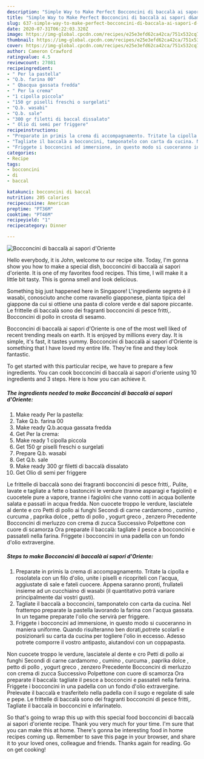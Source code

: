 ```yaml
---
description: "Simple Way to Make Perfect Bocconcini di baccalà ai sapori d&amp;#39;Oriente"
title: "Simple Way to Make Perfect Bocconcini di baccalà ai sapori d&amp;#39;Oriente"
slug: 637-simple-way-to-make-perfect-bocconcini-di-baccala-ai-sapori-d-and-39-oriente
date: 2020-07-31T06:22:03.320Z
image: https://img-global.cpcdn.com/recipes/e25e3efd62ca42ca/751x532cq70/bocconcini-di-baccala-ai-sapori-doriente-recipe-main-photo.jpg
thumbnail: https://img-global.cpcdn.com/recipes/e25e3efd62ca42ca/751x532cq70/bocconcini-di-baccala-ai-sapori-doriente-recipe-main-photo.jpg
cover: https://img-global.cpcdn.com/recipes/e25e3efd62ca42ca/751x532cq70/bocconcini-di-baccala-ai-sapori-doriente-recipe-main-photo.jpg
author: Cameron Crawford
ratingvalue: 4.5
reviewcount: 27081
recipeingredient:
- " Per la pastella"
- "Q.b. farina 00"
- " Qbacqua gassata fredda"
- " Per la crema"
- "1 cipolla piccola"
- "150 gr piselli freschi o surgelati"
- "Q.b. wasabi"
- "Q.b. sale"
- "300 gr filetti di baccal dissalato"
- " Olio di semi per friggere"
recipeinstructions:
- "Preparate in primis la crema di accompagnamento. Tritate la cipolla e rosolatela con un filo d&#39;olio, unite i piselli e ricopriteli con l&#39;acqua, aggiustate di sale e fateli cuocere. Appena saranno pronti, frullateli insieme ad un cucchiaino di wasabi (il quantitativo potrà variare principalmente dai vostri gusti)."
- "Tagliate il baccalà a bocconcini, tamponatelo con carta da cucina. Nel frattempo preparate la pastella lavorando la farina con l&#39;acqua gassata. In un tegame preparate l&#39;olio che servirà per friggere."
- "Friggete i bocconcini ad immersione, in questo modo si cuoceranno in maniera uniforme. Quando risulteranno ben dorati,potrete scolarli e posizionarli su carta da cucina per togliere l&#39;olio in eccesso. Adesso potrete comporre il vostro antipasto, aiutandovi con un coppapasta."
categories:
- Recipe
tags:
- bocconcini
- di
- baccal

katakunci: bocconcini di baccal 
nutrition: 205 calories
recipecuisine: American
preptime: "PT36M"
cooktime: "PT46M"
recipeyield: "1"
recipecategory: Dinner

---
```



![Bocconcini di baccalà ai sapori d&#39;Oriente](https://img-global.cpcdn.com/recipes/e25e3efd62ca42ca/751x532cq70/bocconcini-di-baccala-ai-sapori-doriente-recipe-main-photo.jpg)

Hello everybody, it is John, welcome to our recipe site. Today, I'm gonna show you how to make a special dish, bocconcini di baccalà ai sapori d&#39;oriente. It is one of my favorites food recipes. This time, I will make it a little bit tasty. This is gonna smell and look delicious.

Something big just happened here in Singapore! L&#39;ingrediente segreto è il wasabi, conosciuto anche come ravanello giapponese, pianta tipica del giappone da cui si ottiene una pasta di colore verde e dal sapore piccante. Le frittelle di baccalà sono dei fragranti bocconcini di pesce fritti,. Bocconcini di pollo in crosta di sesamo.

Bocconcini di baccalà ai sapori d&#39;Oriente is one of the most well liked of recent trending meals on earth. It is enjoyed by millions every day. It is simple, it's fast, it tastes yummy. Bocconcini di baccalà ai sapori d&#39;Oriente is something that I have loved my entire life. They're fine and they look fantastic.


To get started with this particular recipe, we have to prepare a few ingredients. You can cook bocconcini di baccalà ai sapori d&#39;oriente using 10 ingredients and 3 steps. Here is how you can achieve it.

<!--inarticleads1-->

##### The ingredients needed to make Bocconcini di baccalà ai sapori d&#39;Oriente:

1. Make ready  Per la pastella:
1. Take Q.b. farina 00
1. Make ready  Q.b.acqua gassata fredda
1. Get  Per la crema:
1. Make ready 1 cipolla piccola
1. Get 150 gr piselli freschi o surgelati
1. Prepare Q.b. wasabi
1. Get Q.b. sale
1. Make ready 300 gr filetti di baccalà dissalato
1. Get  Olio di semi per friggere


Le frittelle di baccalà sono dei fragranti bocconcini di pesce fritti,. Pulite, lavate e tagliate a fette o bastoncini le verdure (tranne asparagi e fagiolini) e cuocetele pure a vapore, tranne i fagiolini che vanno cotti in acqua bollente salata e passati in acqua fredda. Non cuocete troppo le verdure, lasciatele al dente e cro Petti di pollo ai funghi Secondi di carne cardamomo , cumino , curcuma , paprika dolce , petto di pollo , yogurt greco , zenzero Precedente Bocconcini di merluzzo con crema di zucca Successivo Polpettone con cuore di scamorza Ora preparate il baccalà: tagliate il pesce a bocconcini e passateli nella farina. Friggete i bocconcini in una padella con un fondo d&#39;olio extravergine. 

<!--inarticleads2-->

##### Steps to make Bocconcini di baccalà ai sapori d&#39;Oriente:

1. Preparate in primis la crema di accompagnamento. Tritate la cipolla e rosolatela con un filo d&#39;olio, unite i piselli e ricopriteli con l&#39;acqua, aggiustate di sale e fateli cuocere. Appena saranno pronti, frullateli insieme ad un cucchiaino di wasabi (il quantitativo potrà variare principalmente dai vostri gusti).
1. Tagliate il baccalà a bocconcini, tamponatelo con carta da cucina. Nel frattempo preparate la pastella lavorando la farina con l&#39;acqua gassata. In un tegame preparate l&#39;olio che servirà per friggere.
1. Friggete i bocconcini ad immersione, in questo modo si cuoceranno in maniera uniforme. Quando risulteranno ben dorati,potrete scolarli e posizionarli su carta da cucina per togliere l&#39;olio in eccesso. Adesso potrete comporre il vostro antipasto, aiutandovi con un coppapasta.


Non cuocete troppo le verdure, lasciatele al dente e cro Petti di pollo ai funghi Secondi di carne cardamomo , cumino , curcuma , paprika dolce , petto di pollo , yogurt greco , zenzero Precedente Bocconcini di merluzzo con crema di zucca Successivo Polpettone con cuore di scamorza Ora preparate il baccalà: tagliate il pesce a bocconcini e passateli nella farina. Friggete i bocconcini in una padella con un fondo d&#39;olio extravergine. Prelevate il baccalà e trasferitelo nella padella con il sugo e regolate di sale e pepe. Le frittelle di baccalà sono dei fragranti bocconcini di pesce fritti,. Tagliate il baccalà in bocconcini e infarinatelo. 

So that's going to wrap this up with this special food bocconcini di baccalà ai sapori d&#39;oriente recipe. Thank you very much for your time. I'm sure that you can make this at home. There's gonna be interesting food in home recipes coming up. Remember to save this page in your browser, and share it to your loved ones, colleague and friends. Thanks again for reading. Go on get cooking!
